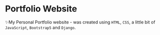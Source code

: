 # Portfolio Website

✨My Personal Portfolio website - was created using `HTML`, `CSS`, a little bit of `JavaScript`, `Bootstrap5` and `Django`.
